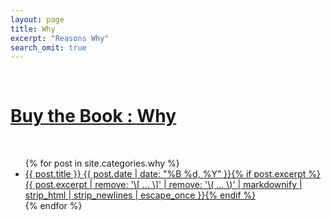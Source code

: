 ```yaml
---
layout: page
title: Why
excerpt: "Reasons Why"
search_omit: true
---
```


<br/>
<h1>
  <a href="https://amzn.to/2PUILxX">
    Buy the Book :
    <u> Why </u>
  </a>
</h1>
<br/>


<ul class="post-list">
{% for post in site.categories.why %}
  <li><article><a href="{{ site.url }}{{ post.url }}">{{ post.title }} <span class="entry-date"><time datetime="{{ post.date | date_to_xmlschema }}">{{ post.date | date: "%B %d, %Y" }}</time></span>{% if post.excerpt %} <span class="excerpt">{{ post.excerpt | remove: '\[ ... \]' | remove: '\( ... \)' | markdownify | strip_html | strip_newlines | escape_once }}</span>{% endif %}</a></article></li>
{% endfor %}
</ul>

